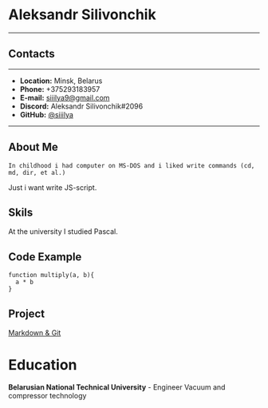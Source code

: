# Aleksandr Silivonchik

---

## **Contacts**

---

- **Location:** Minsk, Belarus
- **Phone:** +375293183957
- **E-mail:** siiilya9@gmail.com
- **Discord:** Aleksandr Silivonchik#2096
- **GitHub:** [@siiilya](https://github.com/Siiilya)
___
## About Me
    In childhood i had computer on MS-DOS and i liked write commands (cd, md, dir, et al.)
Just i want write JS-script.


## Skils
At the university I studied Pascal.


## Code Example
```
function multiply(a, b){
  a * b
}
```


## Project
[Markdown & Git](https://github.com/Siiilya/rsschool-cv.git)



# Education
**Belarusian National Technical University**
    - Engineer Vacuum and compressor technology